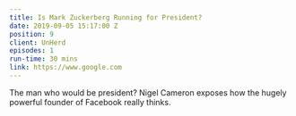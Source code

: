 ```yaml
---
title: Is Mark Zuckerberg Running for President?
date: 2019-09-05 15:17:00 Z
position: 9
client: UnHerd
episodes: 1
run-time: 30 mins
link: https://www.google.com
---
```


The man who would be president? Nigel Cameron exposes how the hugely powerful founder of Facebook really thinks. 